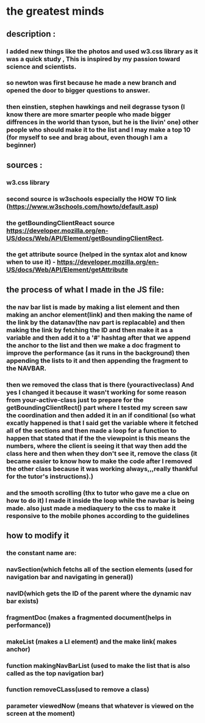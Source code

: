 # the greatest minds


## description :
### I added new things like the photos and used w3.css library as it was a quick study , This is inspired by my passion toward science and scientists.
### so newton was first because he made a new branch and opened the door to bigger questions to answer.
### then einstien, stephen hawkings and neil degrasse tyson (I know there are more smarter people who made bigger diffrences in the world than tyson, but he is the livin' one) other people who should make it to the list and I may make a top 10 (for myself to see and brag about, even though I am a beginner)


## sources :
### w3.css library
### second source is w3schools especially the HOW TO link (https://www.w3schools.com/howto/default.asp)
### the getBoundingClientReact source https://developer.mozilla.org/en-US/docs/Web/API/Element/getBoundingClientRect.
### the get attribute source (helped in the syntax alot and know when to use it) - https://developer.mozilla.org/en-US/docs/Web/API/Element/getAttribute



##  the process of what I made in the JS file:
### the nav bar list is made by making a list element and then making an anchor element(link) and then making the name of the link by the datanav(the nav part is replacable) and then making the link by fetching the ID and then make it as a variable and then add it to a '#' hashtag after that we append the anchor to the list and then we make a doc fragment to improve the performance (as it runs in  the background) then appending the lists to it and then appending the fragment to the NAVBAR. 

### then we removed the class that is there (youractiveclass) And yes I changed it because it wasn't working for some reason from your-active-class just to prepare for the getBoundingClientRect() part where I tested my screen saw the coordination and then added it in an if conditional (so what excatly happened is that I said get the variable where it fetched all of the sections and then made a loop for a function to happen that stated that if the the viewpoint is <this> this means the numbers, where the client is seeing it that way then add the class here and then when they don't see it,  remove the class (it became easier to know how to make the code after I removed the other class because it was working always,,,really thankful for the tutor's instructions).) 

### and the smooth scrolling (thx to tutor who gave me a clue on how to do it) I made it inside the loop while the navbar is being made. also just made a mediaquery to the css to make it responsive to the mobile phones according to the guidelines


## how to modify it 

### the constant name are:
### navSection(which fetchs all of the section elements (used for navigation bar and navigating in general))
### navID(which gets the ID of the parent where the dynamic nav bar exists)
### fragmentDoc (makes a fragmented document(helps in performance))
### makeList (makes a LI element) and the make link( makes anchor)
### function makingNavBarList (used to make the list that is also called as the top navigation bar)
### function removeCLass(used to remove a class)
### parameter viewedNow (means that whatever is viewed on the screen at the moment)
